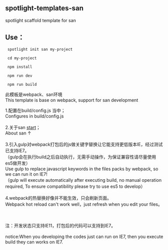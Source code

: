 
## spotlight-templates-san
spotlight scaffold template for san<br>

## Use：

     spotlight init san my-project

     cd my-project

     npm install

     npm run dev

     npm run build

此模板是webpack、san环境<br>
This template is base on webpack, support for san development <br>

1.配置在build/config.js 当中；<br>
  Configures in build/config.js <br><br>
2.关于san <a href="https://ecomfe.github.io/san/tutorial/start/" target="_blank">start</a>；<br>
  About san ↑<br><br>
3.引入gulp对webpack打包后的js做关键字替换让它能支持更低版本IE，经过测试已支持IE7。<br>
（gulp会在执行build之后自动执行，无需手动操作，为保证兼容性请尽量使用es5做开发）<br>
  Use gulp to replace javascript keywords in the files packs by webpack, so we can run it on IE7!<br>
（gulp will execute automatically after executing build, no manual operation required, To ensure compatibility please try to use es5 to develop）<br><br>
4.webpack的热替换好像并不能生效，只会刷新页面。<br>
Webpack hot reload can't work well，just refresh when you edit your files。<br>
<br>

<br>
注：开发状态只支持IE11，打包后的代码可以支持到IE7。<br>
<br>
notice:When you developing the codes just can run on IE7, then you execute build they can works on IE7.
